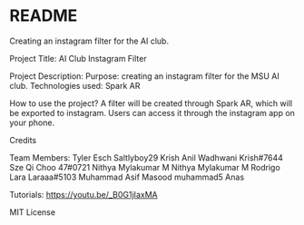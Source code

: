 # README
Creating an instagram filter for the AI club.

Project Title: AI Club Instagram Filter

Project Description: 
Purpose: creating an instagram filter for the MSU AI club.
Technologies used: Spark AR

How to use the project?
A filter will be created through Spark AR, which will be exported to instagram. Users can access it through the instagram app on your phone.

Credits

Team Members:
Tyler Esch             Saltlyboy29
Krish Anil Wadhwani    Krish#7644
Sze Qi Choo            47#0721
Nithya Mylakumar M     Nithya Mylakumar M
Rodrigo Lara           Laraaa#5103
Muhammad Asif Masood   muhammad5
Anas

Tutorials: https://youtu.be/_B0G1jIaxMA

MIT License

